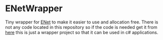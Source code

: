 # ENetWrapper
 
Tiny wrapper for [ENet](https://github.com/nxrighthere/ENet-CSharp) to make it easier to use and allocation free. There is not any code located in this repository so if the code is needed get it from [here]() this is just a wrapper project so that it can be used in c# applications.
